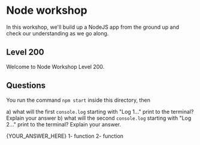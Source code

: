 # Node workshop

In this workshop, we'll build up a NodeJS app from the ground up and check our understanding as we go along.

## Level 200

Welcome to Node Workshop Level 200.

## Questions

You run the command `npm start` inside this directory, then

a) what will the first `console.log` starting with "Log 1..." print to the terminal? Explain your answer
b) what will the second `console.log` starting with "Log 2..." print to the terminal? Explain your answer.

{YOUR_ANSWER_HERE}
1- function
2- function
